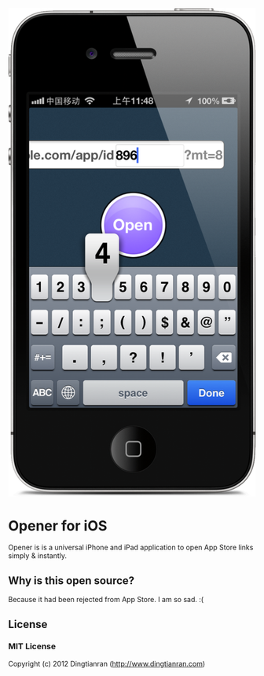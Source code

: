 <img src="https://github.com/dingtianran/Opener/raw/master/Screenshot.png" />

# Opener for iOS

Opener is is a universal iPhone and iPad application to open App Store links simply & instantly.

## Why is this open source?

Because it had been rejected from App Store. I am so sad. :(

## License

### MIT License

Copyright (c) 2012 Dingtianran (http://www.dingtianran.com)